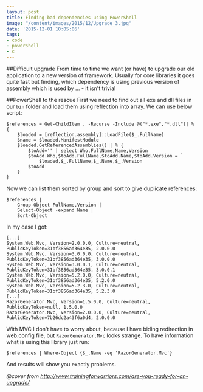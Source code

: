 ```yaml
---
layout: post
title: Finding bad dependencies using PowerShell
image: "/content/images/2015/12/Upgrade_3.jpg"
date: '2015-12-01 10:05:06'
tags:
- code
- powershell
- c
---
```


##Difficult upgrade
From time to time we want (or have) to upgrade our old application to a new version of framework. Usually for core libraries it goes quite fast but finding, which dependency is using previous version of assembly which is used by ... - it isn't trivial

##PowerShell to the rescue
First we need to find out all exe and dll files in our `bin` folder and load them using reflection into array. We can use below script:
```
$references = Get-ChildItem . -Recurse -Include @("*.exe","*.dll")| % {
    $loaded = [reflection.assembly]::LoadFile($_.FullName)
    $name = $loaded.ManifestModule
    $loaded.GetReferencedAssemblies() | % {
        $toAdd='' | select Who,FullName,Name,Version
        $toAdd.Who,$toAdd.FullName,$toAdd.Name,$toAdd.Version = `
            $loaded,$_.FullName,$_.Name,$_.Version
        $toAdd
    }
}
```
Now we can list them sorted by group and sort to give duplicate references:
```
$references | 
    Group-Object FullName,Version | 
    Select-Object -expand Name | 
    Sort-Object

```

In my case I got:
```
[...]
System.Web.Mvc, Version=2.0.0.0, Culture=neutral, PublicKeyToken=31bf3856ad364e35, 2.0.0.0
System.Web.Mvc, Version=3.0.0.0, Culture=neutral, PublicKeyToken=31bf3856ad364e35, 3.0.0.0
System.Web.Mvc, Version=3.0.0.1, Culture=neutral, PublicKeyToken=31bf3856ad364e35, 3.0.0.1
System.Web.Mvc, Version=5.2.0.0, Culture=neutral, PublicKeyToken=31bf3856ad364e35, 5.2.0.0
System.Web.Mvc, Version=5.2.3.0, Culture=neutral, PublicKeyToken=31bf3856ad364e35, 5.2.3.0
[...]
RazorGenerator.Mvc, Version=1.5.0.0, Culture=neutral, PublicKeyToken=null, 1.5.0.0
RazorGenerator.Mvc, Version=2.0.0.0, Culture=neutral, PublicKeyToken=7b26dc2a43f6a0d4, 2.0.0.0
```

With MVC I don't have to worry about, because I have biding redirection in web.config file, but `RazorGenerator.Mvc` looks strange. To have information what is using this library just run:
```
$references | Where-Object {$_.Name -eq 'RazorGenerator.Mvc'}
```
And results will show you exactly problems. 


*@cover from http://www.trainingforwarriors.com/are-you-ready-for-an-upgrade/*